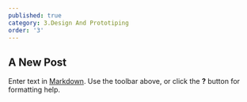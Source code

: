 ```yaml
---
published: true
category: 3.Design And Prototiping
order: '3'
---
```

## A New Post

Enter text in [Markdown](http://daringfireball.net/projects/markdown/). Use the toolbar above, or click the **?** button for formatting help.
